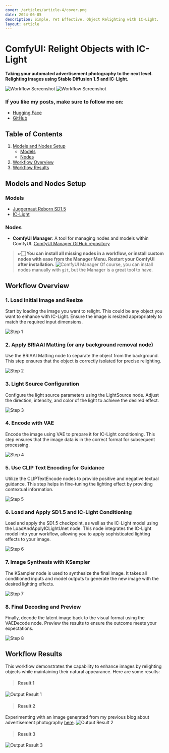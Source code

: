```yaml
---
cover: /articles/article-4/cover.png
date: 2024-06-05
description: Simple, Yet Effective, Object Relighting with IC-Light.
layout: article
---
```

# ComfyUI: Relight Objects with IC-Light

**Taking your automated advertisement photography to the next level. Relighting images using Stable Diffusion 1.5 and IC-Light.**

![Workflow Screenshot](/articles/article-4/workflow.png)
![Workflow Screenshot](/articles/article-4/cover.png)

### If you like my posts, make sure to follow me on:
- [Hugging Face](https://huggingface.co/martintmv)
- [GitHub](https://github.com/martintmv-git)

<!-- **👉🏻 Download the workflow (json is embedded in the png) - [here]().** -->

## Table of Contents
1. [Models and Nodes Setup](#models-and-nodes-setup)
   - [Models](#models)
   - [Nodes](#nodes)
2. [Workflow Overview](#workflow-overview)
3. [Workflow Results](#workflow-results)


## Models and Nodes Setup

### Models

- [Juggernaut Reborn SD1.5](https://civitai.com/models/46422/juggernaut)
- [IC-Light](https://huggingface.co/lllyasviel/ic-light)

### Nodes

- **ComfyUI Manager**: A tool for managing nodes and models within ComfyUI. [ComfyUI Manager GitHub repository](https://github.com/ltdrdata/ComfyUI-Manager)

> **👉🏻 You can install all missing nodes in a workflow, or install custom nodes with ease from the Manager Menu. Restart your ComfyUI after installation.**
![ComfyUI Manager](/articles/article-1/comfyui-manager.png)
Of course, you can install nodes manually with `git`, but the Manager is a great tool to have.

## Workflow Overview

### 1. Load Initial Image and Resize

Start by loading the image you want to relight. This could be any object you want to enhance with IC-Light. Ensure the image is resized appropriately to match the required input dimensions.

![Step 1](/articles/article-4/step1.png)

### 2. Apply BRIAAI Matting (or any background removal node)

Use the BRIAAI Matting node to separate the object from the background. This step ensures that the object is correctly isolated for precise relighting.

![Step 2](/articles/article-4/step2.png)

### 3. Light Source Configuration

Configure the light source parameters using the LightSource node. Adjust the direction, intensity, and color of the light to achieve the desired effect.

![Step 3](/articles/article-4/step3.png)

### 4. Encode with VAE

Encode the image using VAE to prepare it for IC-Light conditioning. This step ensures that the image data is in the correct format for subsequent processing.

![Step 4](/articles/article-4/step4.png)

### 5. Use CLIP Text Encoding for Guidance

Utilize the CLIPTextEncode nodes to provide positive and negative textual guidance. This step helps in fine-tuning the lighting effect by providing contextual information.

![Step 5](/articles/article-4/step6.png)

### 6. Load and Apply SD1.5 and IC-Light Conditioning

Load and apply the SD1.5 checkpoint, as well as the IC-Light model using the LoadAndApplyICLightUnet node. This node integrates the IC-Light model into your workflow, allowing you to apply sophisticated lighting effects to your image.

![Step 6](/articles/article-4/step5.png)

### 7. Image Synthesis with KSampler

The KSampler node is used to synthesize the final image. It takes all conditioned inputs and model outputs to generate the new image with the desired lighting effects.

![Step 7](/articles/article-4/step7.png)

### 8. Final Decoding and Preview

Finally, decode the latent image back to the visual format using the VAEDecode node. Preview the results to ensure the outcome meets your expectations.

![Step 8](/articles/article-4/step8.png)

## Workflow Results

This workflow demonstrates the capability to enhance images by relighting objects while maintaining their natural appearance. Here are some results:

> #### Result 1

![Output Result 1](/articles/article-4/output1.png)

> #### Result 2
Experimenting with an image generated from my previous blog about advertisement photography [here](https://martintmv-git.github.io/articles/comfyui-photography-stablediffusion).
![Output Result 2](/articles/article-4/output2.png)

> #### Result 3

![Output Result 3](/articles/article-4/output3.png)